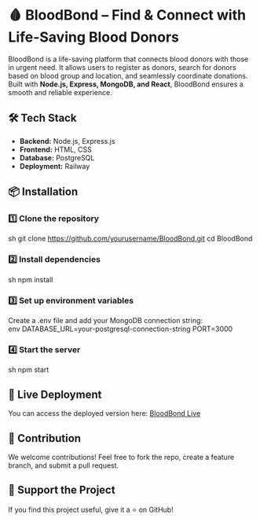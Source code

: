 # 🩸 BloodBond – Find & Connect with Life-Saving Blood Donors  

BloodBond is a life-saving platform that connects blood donors with those in urgent need. It allows users to register as donors, search for donors based on blood group and location, and seamlessly coordinate donations. Built with **Node.js, Express, MongoDB, and React**, BloodBond ensures a smooth and reliable experience.  

## 🛠️ Tech Stack  
- **Backend:** Node.js, Express.js
- **Frontend:** HTML, CSS
- **Database:** PostgreSQL 
- **Deployment:** Railway

## 📦 Installation  

### 1️⃣ Clone the repository  
sh
git clone https://github.com/yourusername/BloodBond.git
cd BloodBond


### 2️⃣ Install dependencies  
sh
npm install


### 3️⃣ Set up environment variables  
Create a .env file and add your MongoDB connection string:  
env
DATABASE_URL=your-postgresql-connection-string
PORT=3000


### 4️⃣ Start the server  
sh
npm start


## 📡 Live Deployment  
You can access the deployed version here: [BloodBond Live](https://bloodbond-production.up.railway.app/)  


## 🎯 Contribution  
We welcome contributions! Feel free to fork the repo, create a feature branch, and submit a pull request.  

## 🌟 Support the Project  
If you find this project useful, give it a ⭐ on GitHub!  

